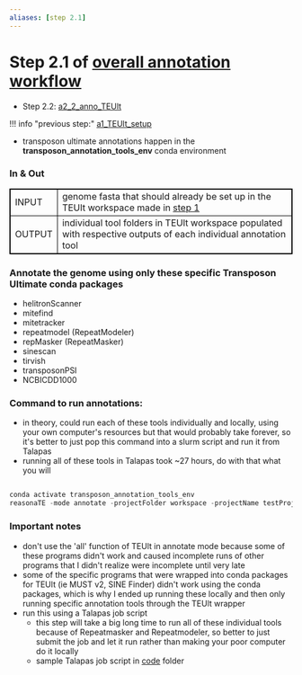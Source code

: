 ```yaml
---
aliases: [step 2.1]
---
```

# Step 2.1 of [overall annotation workflow](a0_overall_anno_workflow.md)

- Step 2.2: [a2_2_anno_TEUlt](a2_2_anno_TEUlt.md)

!!! info "previous step:"
    [a1_TEUlt_setup](a1_TEUlt_setup.md)
    
- transposon ultimate annotations happen in the **transposon_annotation_tools_env** conda environment

### In & Out
<table cellpadding="5" style="border: 1px solid black">
    <tr style="border: 1px solid black">
        <td style="border: 1px solid black" >INPUT</td>
        <td style="border: 1px solid black">genome fasta that should already be set up in the TEUlt workspace made in <a href="1_TEUlt_setup.md" class="internal-link">step 1</a></td>
    </tr>
    <tr>
        <td style="border: 1px solid black">OUTPUT</td>
        <td style="border: 1px solid black">individual tool folders in TEUlt workspace populated with respective outputs of each individual annotation tool</td>
    </tr>
</table>


### Annotate the genome using only these specific Transposon Ultimate conda packages
- helitronScanner
- mitefind
- mitetracker
- repeatmodel (RepeatModeler)
- repMasker (RepeatMasker)
- sinescan
- tirvish
- transposonPSI
- NCBICDD1000

### Command to run annotations:
- in theory, could run each of these tools individually and locally, using your own computer's resources but that would probably take forever, so it's better to just pop this command into a slurm script and run it from Talapas
- running all of these tools in Talapas took ~27 hours, do with that what you will

```python

conda activate transposon_annotation_tools_env
reasonaTE -mode annotate -projectFolder workspace -projectName testProject -tool <toolname>

```


### Important notes
- don't use the 'all' function of TEUlt in annotate mode because some of these programs didn't work and caused incomplete runs of other programs that I didn't realize were incomplete until very late
- some of the specific programs that were wrapped into conda packages for TEUlt (ie MUST v2, SINE Finder) didn't work using the conda packages, which is why I ended up running these locally and then only running specific annotation tools through the TEUlt wrapper
- run this using a Talapas job script 
	- this step will take a big long time to run all of these individual tools because of Repeatmasker and Repeatmodeler, so better to just submit the job and let  it run rather than making your poor computer do it locally
    - sample Talapas job script in [code](index.md) folder 

